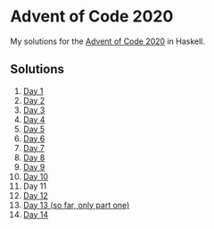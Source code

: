 # Advent of Code 2020

My solutions for the [Advent of Code 2020](https://adventofcode.com/2020) in Haskell.

## Solutions

1.  [Day 1](Day1/Main.hs)
2.  [Day 2](Day2/Main.hs)
3.  [Day 3](Day3/Main.hs)
4.  [Day 4](Day4/Main.hs)
5.  [Day 5](Day5/Main.hs)
6.  [Day 6](Day6/Main.hs)
7.  [Day 7](Day7/Main.hs)
8.  [Day 8](Day8/Main.hs)
9.  [Day 9](Day9/Main.hs)
10. [Day 10](Day10/Main.hs)
11. Day 11
12. [Day 12](Day12/Main.hs)
13. [Day 13 (so far, only part one)](Day13/Main.hs)
12. [Day 14](Day14/Main.hs)
